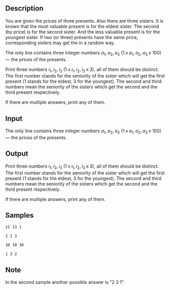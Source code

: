 ## Description

<div><p>You are given the prices of three presents. Also there are three sisters. It is known that the most valuable present is for the eldest sister. The second (by price) is for the second sister. And the less valuable present is for the youngest sister. If two (or three) presents have the same price, corresponding sisters may get the in a random way.</p></div><div class="input-specification"><p>The only line contains three integer numbers <span class="tex-span"><i>a</i><sub class="lower-index">1</sub>, <i>a</i><sub class="lower-index">2</sub>, <i>a</i><sub class="lower-index">3</sub></span> (<span class="tex-span">1 ≤ <i>a</i><sub class="lower-index">1</sub>, <i>a</i><sub class="lower-index">2</sub>, <i>a</i><sub class="lower-index">3</sub> ≤ 100</span>) — the prices of the presents.</p></div><div class="output-specification"><p>Print three numbers <span class="tex-span"><i>i</i><sub class="lower-index">1</sub>, <i>i</i><sub class="lower-index">2</sub>, <i>i</i><sub class="lower-index">3</sub></span> (<span class="tex-span">1 ≤ <i>i</i><sub class="lower-index">1</sub>, <i>i</i><sub class="lower-index">2</sub>, <i>i</i><sub class="lower-index">3</sub> ≤ 3</span>), all of them should be distinct. The first number stands for the seniority of the sister which will get the first present (1 stands for the eldest, 3 for the youngest). The second and third numbers mean the seniority of the sisters which get the second and the third present respectively.</p><p>If there are multiple answers, print any of them.</p></div>


## Input

<p>The only line contains three integer numbers <span class="tex-span"><i>a</i><sub class="lower-index">1</sub>, <i>a</i><sub class="lower-index">2</sub>, <i>a</i><sub class="lower-index">3</sub></span> (<span class="tex-span">1 ≤ <i>a</i><sub class="lower-index">1</sub>, <i>a</i><sub class="lower-index">2</sub>, <i>a</i><sub class="lower-index">3</sub> ≤ 100</span>) — the prices of the presents.</p>


## Output

<p>Print three numbers <span class="tex-span"><i>i</i><sub class="lower-index">1</sub>, <i>i</i><sub class="lower-index">2</sub>, <i>i</i><sub class="lower-index">3</sub></span> (<span class="tex-span">1 ≤ <i>i</i><sub class="lower-index">1</sub>, <i>i</i><sub class="lower-index">2</sub>, <i>i</i><sub class="lower-index">3</sub> ≤ 3</span>), all of them should be distinct. The first number stands for the seniority of the sister which will get the first present (1 stands for the eldest, 3 for the youngest). The second and third numbers mean the seniority of the sisters which get the second and the third present respectively.</p><p>If there are multiple answers, print any of them.</p>


## Samples

```input1
11 13 1

```

```output1
2 1 3
```






```input2
30 10 30

```

```output2
1 3 2
```




## Note

<p>In the second sample another possible answer is "2 3 1".</p>

